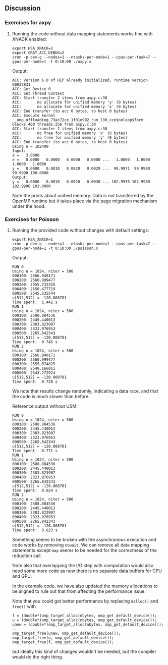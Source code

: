 ## Discussion

### Exercises for axpy

1. Running the code without data mapping statements works fine with XNACK enabled:

       export HSA_XNACK=1
       export CRAY_ACC_DEBUG=2
       srun -p dev-g --nodes=1 --ntasks-per-node=1 --cpus-per-task=7 --gpus-per-node=1 -t 0:10:00 ./axpy.x

   Output:

       ACC: Version 6.0 of HIP already initialized, runtime version 60032831
       ACC: Get Device 0
       ACC: Set Thread Context
       ACC: Start transfer 2 items from axpy.c:30
       ACC:       no allocate for unified memory 'y' (0 bytes)
       ACC:       no allocate for unified memory 'x' (0 bytes)
       ACC: End transfer (to acc 0 bytes, to host 0 bytes)
       ACC: Execute kernel __omp_offloading_73ac72ce_1f01e992_run_l30_cce$noloop$form blocks:400 threads:256 from axpy.c:30
       ACC: Start transfer 2 items from axpy.c:30
       ACC:       no free for unified memory 'x' (0 bytes)
       ACC:       no free for unified memory 'y' (0 bytes)
       ACC: End transfer (to acc 0 bytes, to host 0 bytes)
       Using n = 102400
       Input:
       a =   3.0000
       x =   0.0000   0.0000   0.0000   0.0000 ...   1.0000   1.0000   1.0000   1.0000
       y =   0.0000   0.0010   0.0020   0.0029 ...  99.9971  99.9980  99.9990 100.0000
       Output:
       y =   0.0000   0.0010   0.0020   0.0030 ... 102.9970 102.9980 102.9990 103.0000

   Note the prints about unified memory. Data is not transferred by the OpenMP runtime but
   it takes place via the page migration mechanism under the hood.

### Exercises for Poisson

1. Running the provided code without changes with default settings:

       export HSA_XNACK=1
       srun -p dev-g --nodes=1 --ntasks-per-node=1 --cpus-per-task=7 --gpus-per-node=1 -t 0:10:00 ./poisson.x

   Output:

       RUN 0
       Using n = 1024, niter = 500
       000100: 2566.940171
       000200: 2560.999477
       000300: 2555.732335
       000400: 2550.477719
       000500: 2545.235544
       u[512,512] = -120.808781
       Time spent:  1.442 s
       RUN 1
       Using n = 1024, niter = 500
       000100: 2508.884536
       000200: 2445.440013
       000300: 2383.823907
       000400: 2323.976953
       000500: 2265.842343
       u[512,512] = -120.808781
       Time spent:  0.745 s
       RUN 2
       Using n = 1024, niter = 500
       000100: 2566.940171
       000200: 2560.999477
       000300: 2555.074825
       000400: 2549.166011
       000500: 2543.272924
       u[512,512] = -120.808781
       Time spent:  0.728 s

   We note that results change randomly, indicating a data race, and that the code is much slower than before.

   Reference output without USM:

       RUN 0
       Using n = 1024, niter = 500
       000100: 2508.884536
       000200: 2445.440013
       000300: 2383.823907
       000400: 2323.976953
       000500: 2265.842343
       u[512,512] = -120.808781
       Time spent:  0.771 s
       RUN 1
       Using n = 1024, niter = 500
       000100: 2508.884536
       000200: 2445.440013
       000300: 2383.823907
       000400: 2323.976953
       000500: 2265.842343
       u[512,512] = -120.808781
       Time spent:  0.024 s
       RUN 2
       Using n = 1024, niter = 500
       000100: 2508.884536
       000200: 2445.440013
       000300: 2383.823907
       000400: 2323.976953
       000500: 2265.842343
       u[512,512] = -120.808781
       Time spent:  0.023 s

   Something seems to be broken with the asynchronous execution and code works by removing `nowait`.
   We can remove all data mapping statements except `map` seems to be needed for the correctness
   of the reduction call.

   Note also that overlapping the I/O step with computation would also need some more code as now
   there is no separate data buffers for CPU and GPU.

   In the example code, we have also updated the memory allocations to be aligned to rule out that
   from affecting the performance issue.

   Note that you could get better performance by replacing `malloc()` and `free()` with

       f = (double*)omp_target_alloc(nbytes, omp_get_default_device());
       u = (double*)omp_target_alloc(nbytes, omp_get_default_device());
       unew = (double*)omp_target_alloc(nbytes, omp_get_default_device());
       ...
       omp_target_free(unew, omp_get_default_device());
       omp_target_free(u, omp_get_default_device());
       omp_target_free(f, omp_get_default_device());

   but ideally this kind of changes wouldn't be needed, but the compiler would do the right thing.

